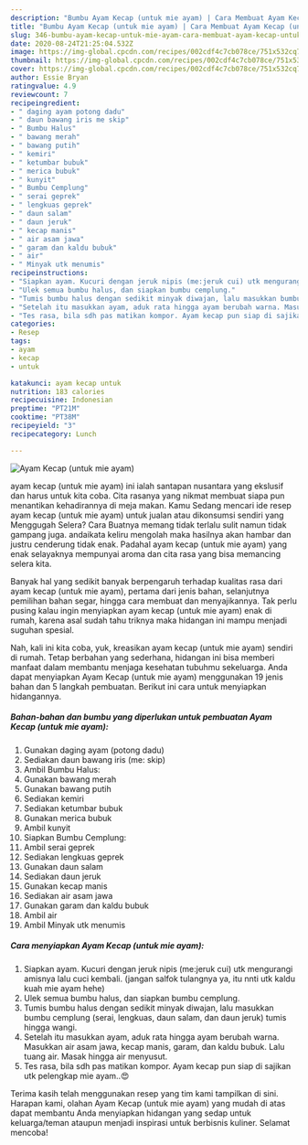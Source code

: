 ```yaml
---
description: "Bumbu Ayam Kecap (untuk mie ayam) | Cara Membuat Ayam Kecap (untuk mie ayam) Yang Lezat"
title: "Bumbu Ayam Kecap (untuk mie ayam) | Cara Membuat Ayam Kecap (untuk mie ayam) Yang Lezat"
slug: 346-bumbu-ayam-kecap-untuk-mie-ayam-cara-membuat-ayam-kecap-untuk-mie-ayam-yang-lezat
date: 2020-08-24T21:25:04.532Z
image: https://img-global.cpcdn.com/recipes/002cdf4c7cb078ce/751x532cq70/ayam-kecap-untuk-mie-ayam-foto-resep-utama.jpg
thumbnail: https://img-global.cpcdn.com/recipes/002cdf4c7cb078ce/751x532cq70/ayam-kecap-untuk-mie-ayam-foto-resep-utama.jpg
cover: https://img-global.cpcdn.com/recipes/002cdf4c7cb078ce/751x532cq70/ayam-kecap-untuk-mie-ayam-foto-resep-utama.jpg
author: Essie Bryan
ratingvalue: 4.9
reviewcount: 7
recipeingredient:
- " daging ayam potong dadu"
- " daun bawang iris me skip"
- " Bumbu Halus"
- " bawang merah"
- " bawang putih"
- " kemiri"
- " ketumbar bubuk"
- " merica bubuk"
- " kunyit"
- " Bumbu Cemplung"
- " serai geprek"
- " lengkuas geprek"
- " daun salam"
- " daun jeruk"
- " kecap manis"
- " air asam jawa"
- " garam dan kaldu bubuk"
- " air"
- " Minyak utk menumis"
recipeinstructions:
- "Siapkan ayam. Kucuri dengan jeruk nipis (me:jeruk cui) utk mengurangi amisnya lalu cuci kembali. (jangan salfok tulangnya ya, itu nnti utk kaldu kuah mie ayam hehe)"
- "Ulek semua bumbu halus, dan siapkan bumbu cemplung."
- "Tumis bumbu halus dengan sedikit minyak diwajan, lalu masukkan bumbu cemplung (serai, lengkuas, daun salam, dan daun jeruk) tumis hingga wangi."
- "Setelah itu masukkan ayam, aduk rata hingga ayam berubah warna. Masukkan air asam jawa, kecap manis, garam, dan kaldu bubuk. Lalu tuang air. Masak hingga air menyusut."
- "Tes rasa, bila sdh pas matikan kompor. Ayam kecap pun siap di sajikan utk pelengkap mie ayam..😍"
categories:
- Resep
tags:
- ayam
- kecap
- untuk

katakunci: ayam kecap untuk 
nutrition: 183 calories
recipecuisine: Indonesian
preptime: "PT21M"
cooktime: "PT38M"
recipeyield: "3"
recipecategory: Lunch

---
```



![Ayam Kecap (untuk mie ayam)](https://img-global.cpcdn.com/recipes/002cdf4c7cb078ce/751x532cq70/ayam-kecap-untuk-mie-ayam-foto-resep-utama.jpg)


ayam kecap (untuk mie ayam) ini ialah santapan nusantara yang ekslusif dan harus untuk kita coba. Cita rasanya yang nikmat membuat siapa pun menantikan kehadirannya di meja makan.
Kamu Sedang mencari ide resep ayam kecap (untuk mie ayam) untuk jualan atau dikonsumsi sendiri yang Menggugah Selera? Cara Buatnya memang tidak terlalu sulit namun tidak gampang juga. andaikata keliru mengolah maka hasilnya akan hambar dan justru cenderung tidak enak. Padahal ayam kecap (untuk mie ayam) yang enak selayaknya mempunyai aroma dan cita rasa yang bisa memancing selera kita.

Banyak hal yang sedikit banyak berpengaruh terhadap kualitas rasa dari ayam kecap (untuk mie ayam), pertama dari jenis bahan, selanjutnya pemilihan bahan segar, hingga cara membuat dan menyajikannya. Tak perlu pusing kalau ingin menyiapkan ayam kecap (untuk mie ayam) enak di rumah, karena asal sudah tahu triknya maka hidangan ini mampu menjadi suguhan spesial.




Nah, kali ini kita coba, yuk, kreasikan ayam kecap (untuk mie ayam) sendiri di rumah. Tetap berbahan yang sederhana, hidangan ini bisa memberi manfaat dalam membantu menjaga kesehatan tubuhmu sekeluarga. Anda dapat menyiapkan Ayam Kecap (untuk mie ayam) menggunakan 19 jenis bahan dan 5 langkah pembuatan. Berikut ini cara untuk menyiapkan hidangannya.

<!--inarticleads1-->

##### Bahan-bahan dan bumbu yang diperlukan untuk pembuatan Ayam Kecap (untuk mie ayam):

1. Gunakan  daging ayam (potong dadu)
1. Sediakan  daun bawang iris (me: skip)
1. Ambil  Bumbu Halus:
1. Gunakan  bawang merah
1. Gunakan  bawang putih
1. Sediakan  kemiri
1. Sediakan  ketumbar bubuk
1. Gunakan  merica bubuk
1. Ambil  kunyit
1. Siapkan  Bumbu Cemplung:
1. Ambil  serai geprek
1. Sediakan  lengkuas geprek
1. Gunakan  daun salam
1. Sediakan  daun jeruk
1. Gunakan  kecap manis
1. Sediakan  air asam jawa
1. Gunakan  garam dan kaldu bubuk
1. Ambil  air
1. Ambil  Minyak utk menumis




<!--inarticleads2-->

##### Cara menyiapkan Ayam Kecap (untuk mie ayam):

1. Siapkan ayam. Kucuri dengan jeruk nipis (me:jeruk cui) utk mengurangi amisnya lalu cuci kembali. (jangan salfok tulangnya ya, itu nnti utk kaldu kuah mie ayam hehe)
1. Ulek semua bumbu halus, dan siapkan bumbu cemplung.
1. Tumis bumbu halus dengan sedikit minyak diwajan, lalu masukkan bumbu cemplung (serai, lengkuas, daun salam, dan daun jeruk) tumis hingga wangi.
1. Setelah itu masukkan ayam, aduk rata hingga ayam berubah warna. Masukkan air asam jawa, kecap manis, garam, dan kaldu bubuk. Lalu tuang air. Masak hingga air menyusut.
1. Tes rasa, bila sdh pas matikan kompor. Ayam kecap pun siap di sajikan utk pelengkap mie ayam..😍




Terima kasih telah menggunakan resep yang tim kami tampilkan di sini. Harapan kami, olahan Ayam Kecap (untuk mie ayam) yang mudah di atas dapat membantu Anda menyiapkan hidangan yang sedap untuk keluarga/teman ataupun menjadi inspirasi untuk berbisnis kuliner. Selamat mencoba!
